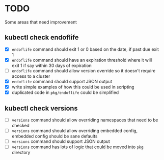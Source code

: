 # TODO

Some areas that need improvement 

## kubectl check endoflife

- [X] `endoflife` command should exit 1 or 0 based on the date, if past due exit 1
- [X] `endoflife` command should have an expiration threshold where it will exit 1 if say within 30 days of expiration
- [ ] `endoflife` command should allow version override so it doesn't require access to a cluster
- [X] `endoflife` command should support JSON output
- [X] write simple examples of how this could be used in scripting
- [X] duplicated code in `pkg/endoflife` could be simplified

## kubectl check versions

- [ ] `versions` command should allow overriding namespaces that need to be checked
- [ ] `versions` command should allow overriding embedded config, embedded config should be sane defaults
- [ ] `versions` command should support JSON output
- [ ] `versions` command has lots of logic that could be moved into `pkg` directory